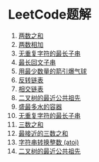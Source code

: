 LeetCode题解
====
1. [两数之和](./1.两数之和.md)
2. [两数相加](./2.两数相加.md)
3. [无重复字符的最长子串](./3.无重复字符的最长子串.md)
4. [最长回文子串](./5.最长回文子串.md)
5. [用最少数量的箭引爆气球](./452.用最少数量的箭引爆气球.md)
6. [反转链表](./206.反转链表.md)
7. [相交链表](./160.链表相交.md)
8. [二叉树的最近公共祖先](./160.链表相交.md)
9. [盛最多水的容器](./11.盛最多水的容器.md)
10. [无重复字符的最长子串](./3.无重复字符的最长子串.md)
11. [三数之和](./15.三数之和.md)
12. [最接近的三数之和](./16.最接近的三数之和.md)
13. [字符串转换整数 (atoi)](./8.字符串转换整数(atoi).md)
14. [二叉树的最近公共祖先](./236.二叉树的最近公共祖先.md)